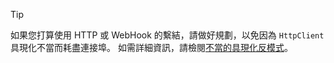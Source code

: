 > [!TIP]
>
> 如果您打算使用 HTTP 或 WebHook 的繫結，請做好規劃，以免因為 `HttpClient` 具現化不當而耗盡連接埠。 如需詳細資訊，請檢閱[不當的具現化反模式](https://docs.microsoft.com/azure/architecture/antipatterns/improper-instantiation/)。
>
